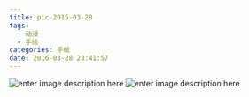 ```yaml
---
title: pic-2015-03-28
tags:
  - 动漫
  - 手绘
categories: 手绘
date: 2016-03-28 23:41:57
---
```

![enter image description here](http://7xs4hl.com1.z0.glb.clouddn.com/sketch-original13e8de63fb8419ae992f5f9a9d7797f494cb30361db76-ll5Z7t_fw658.jpg)
![enter image description here](http://7xs4hl.com1.z0.glb.clouddn.com/sketch-memicroMsg.1459174637743.jpg)


